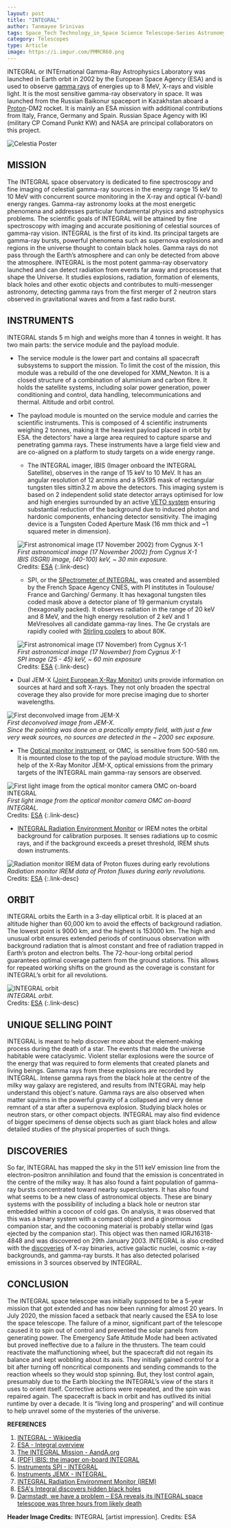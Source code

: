 ```yaml
---
layout: post
title: "INTEGRAL"
author: Tanmayee Srinivas
tags: Space_Tech Technology_in_Space Science Telescope-Series Astronomy
category: Telescopes
type: Article
image: https://i.imgur.com/PMMCR60.png
---
```


INTEGRAL or INTErnational Gamma-Ray Astrophysics Laboratory was launched in Earth orbit in 2002 by the European Space Agency (ESA) and is used to observe [gamma rays](https://en.wikipedia.org/wiki/Gamma-ray_astronomy) of energies up to 8 MeV, X-rays and visible light. It is the most sensitive gamma-ray observatory in space. It was launched from the Russian Baikonur spaceport in Kazakhstan aboard a [Proton](https://en.wikipedia.org/wiki/Proton_rocket)-DM2 rocket. It is mainly an ESA mission with additional contributions from Italy, France, Germany and Spain. Russian Space Agency with IKI (military CP Comand Punkt KW) and NASA are principal collaborators on this project.

![Celestia Poster](https://i.imgur.com/mfYeHZI.png)

## MISSION

The INTEGRAL space observatory is dedicated to fine spectroscopy and fine imaging of celestial gamma-ray sources in the energy range 15 keV to 10 MeV with concurrent source monitoring in the X-ray and optical (V-band) energy ranges. Gamma-ray astronomy looks at the most energetic phenomena and addresses particular fundamental physics and astrophysics problems. The scientific goals of INTEGRAL will be attained by fine spectroscopy with imaging and accurate positioning of celestial sources of gamma-ray vision. INTEGRAL is the first of its kind. Its principal targets are gamma-ray bursts, powerful phenomena such as supernova explosions and regions in the universe thought to contain black holes. Gamma rays do not pass through the Earth’s atmosphere and can only be detected from above the atmosphere.
INTEGRAL is the most potent gamma-ray observatory launched and can detect radiation from events far away and processes that shape the Universe. It studies explosions, radiation, formation of elements, black holes and other exotic objects and contributes to multi-messenger astronomy, detecting gamma rays from the first merger of 2 neutron stars observed in gravitational waves and from a fast radio burst.

## INSTRUMENTS

INTEGRAL stands 5 m high and weighs more than 4 tonnes in weight. It has two main parts: the service module and the payload module.
- The service module is the lower part and contains all spacecraft subsystems to support the mission. To limit the cost of the mission, this module was a rebuild of the one developed for XMM_Newton. It is a closed structure of a combination of aluminium and carbon fibre. It holds the satellite systems, including solar power generation, power conditioning and control, data handling, telecommunications and thermal. Altitude and orbit control.
- The payload module is mounted on the service module and carries the scientific instruments. This is composed of 4 scientific instruments weighing 2 tonnes, making it the heaviest payload placed in orbit by ESA. the detectors’ have a large area required to capture sparse and penetrating gamma rays. These instruments have a large field view and are co-aligned on a platform to study targets on a wide energy range.
  - The INTEGRAL imager, IBIS (Imager onboard the INTEGRAL Satellite), observes in the range of 15 keV to 10 MeV. It has an angular resolution of 12 arcmins and a 95X95 mask of rectangular tungsten tiles sittin3.2 m above the detectors. This imaging system is based on 2 independent solid state detector arrays optimised for low and high energies surrounded by an active [VETO system](https://www.aanda.org/articles/aa/abs/2003/43/aaINTEGRAL24/aaINTEGRAL24.html) ensuring substantial reduction of the background due to induced photon and hardonic components, enhancing detector sensitivity. The imaging device is a Tungsten Coded Aperture Mask (16 mm thick and ~1 squared meter in dimension).

  ![First astronomical image (17 November 2002) from Cygnus X-1](https://i.imgur.com/bzsnBQq.png)\
  *First astronomical image (17 November 2002) from Cygnus X-1*\
  *IBIS (ISGRI) image, (40-100) keV, ~ 30 min exposure.*\
  Credits: [ESA](https://integral.esac.esa.int/img/Comissioning/01020_cyg22.jpg)
  {:.link-desc}

  - SPI, or the [SPectrometer of INTEGRAL](https://sci.esa.int/web/integral/-/39777-the-integral-spectrometer-spi), was created and assembled by the French Space Agency CNES, with PI institutes in Toulouse/ France and Garching/ Germany. It has hexagonal tungsten tiles coded mask above a detector plane of 19 germanium crystals (hexagonally packed). It observes radiation in the range of 20 keV and 8 MeV, and the high energy resolution of 2 keV and 1 MeVresolves all candidate gamma-ray lines. The Ge crystals are rapidly cooled with [Stirling coolers](https://en.wikipedia.org/wiki/Applications_of_the_Stirling_engine#:~:text=by%20technological%20refinements.-,Portable%20refrigeration,helium%20as%20the%20working%20fluid.) to about 80K.

  ![First astronomical image (17 November) from Cygnus X-1](https://i.imgur.com/qKtHamL.png)\
  *First astronomical image (17 November) from Cygnus X-1*\
  *SPI image (25 - 45) keV, ~ 60 min exposure*\
  Credits: [ESA](https://integral.esac.esa.int/img/Comissioning/02010_cygx1_25_45keV_bis.jpg)
  {:.link-desc}

 - Dual JEM-X ([Joint European X-Ray Monitor](http://integral.esac.esa.int/integ_payload_jemx.html)) units provide information on sources at hard and soft X-rays. They not only broaden the spectral coverage they also provide for more precise imaging due to shorter wavelengths.

  ![First deconvolved image from JEM-X](https://i.imgur.com/mnFl8vN.png)\
  *First deconvolved image from JEM-X.*\
  *Since the pointing was done on a practically empty field, with just a few very weak sources, no sources are detected in the ~ 2000 sec exposure.*

  - The [Optical monitor instrument](https://www.aanda.org/articles/aa/abs/2003/43/aaINTEGRAL40/aaINTEGRAL40.html), or OMC, is sensitive from 500-580 nm. It is mounted close to the top of the payload module structure. With the help of the X-Ray Monitor JEM-X, optical emissions from the primary targets of the INTEGRAL main gamma-ray sensors are observed.

  ![First light image from the optical monitor camera OMC on-board INTEGRAL](https://i.imgur.com/c0wwdsv.png)\
  *First light image from the optical monitor camera OMC on-board INTEGRAL.*\
  Credits: [ESA](https://integral.esac.esa.int/img/Comissioning/04010_OMC-First-Light.jpg)
  {:.link-desc}

  - [INTEGRAL Radiation Environment Monitor](https://www.cosmos.esa.int/web/integral/instruments-irem) or IREM notes the orbital background for calibration purposes. It senses radiations up to cosmic rays, and if the background exceeds a preset threshold, IREM shuts down instruments.

  ![Radiation monitor IREM data of Proton fluxes during early revolutions](https://i.imgur.com/ka20usi.png)\
  *Radiation monitor IREM data of Proton fluxes during early revolutions.*\
  Credits: [ESA](https://integral.esac.esa.int/img/Comissioning/05010_230.2.gif)
  {:.link-desc}

## ORBIT

INTEGRAL orbits the Earth in a 3-day elliptical orbit. It is placed at an altitude higher than 60,000 km to avoid the effects of background radiation. The lowest point is 9000 km, and the highest is 153000 km. The high and unusual orbit ensures extended periods of continuous observation with background radiation that is almost constant and free of radiation trapped in Earth’s proton and electron belts. The 72-hour-long orbital period guarantees optimal coverage pattern from the ground stations. This allows for repeated working shifts on the ground as the coverage is constant for INTEGRAL’s orbit for all revolutions.

![INTEGRAL orbit](https://i.imgur.com/nBARbiV.png)\
*INTEGRAL orbit.*\
Credits: [ESA](https://integral.esac.esa.int/img/Spacecraft/03010_21_orbit.jpg)
{:.link-desc}

## UNIQUE SELLING POINT

INTEGRAL is meant to help discover more about the element-making process during the death of a star.
The events that made the universe habitable were cataclysmic. Violent stellar explosions were the source of the energy that was required to form elements that created planets and living beings. Gamma rays from these explosions are recorded by INTEGRAL.
Intense gamma rays from the black hole at the centre of the milky way galaxy are registered, and results from INTEGRAL may help understand this object's nature. Gamma rays are also observed when matter squirms in the powerful gravity of a collapsed and very dense remnant of a star after a supernova explosion. Studying black holes or neutron stars, or other compact objects.
INTEGRAL may also find evidence of bigger specimens of dense objects such as giant black holes and allow detailed studies of the physical properties of such things.

## DISCOVERIES

So far, INTEGRAL has mapped the sky in the 511 keV emission line from the electron-positron annihilation and found that the emission is concentrated in the centre of the milky way. It has also found a faint population of gamma-ray bursts concentrated toward nearby superclusters.
It has also found what seems to be a new class of astronomical objects. These are binary systems with the possibility of including a black hole or neutron star embedded within a cocoon of cold gas. On analysis, it was observed that this was a binary system with a compact object and a ginormous companion star, and the cocooning material is probably stellar wind (gas ejected by the companion star). This object was then named IGRJ16318-4848 and was discovered on 29th January 2003.
INTEGRAL is also credited with the [discoveries](https://sci.esa.int/web/integral/-/50938-integral-celebrates-a-decade-of-discoveries) of X-ray binaries, active galactic nuclei, cosmic x-ray backgrounds, and gamma-ray bursts. It has also detected polarised emissions in 3 sources observed by INTEGRAL.

## CONCLUSION

The  INTEGRAL space telescope was initially supposed to be a 5-year mission that got extended and has now been running for almost 20 years. In July 2020, the mission faced a setback that nearly caused the ESA to lose the space telescope. The failure of a minor, significant part of the telescope caused it to spin out of control and prevented the solar panels from generating power. The Emergency Safe Attitude Mode had been activated but proved ineffective due to a failure in the thrusters.
The team could reactivate the malfunctioning wheel, but the spacecraft did not regain its balance and kept wobbling about its axis. They initially gained control for a bit after turning off noncritical components and sending commands to the reaction wheels so they would stop spinning. But, they lost control again, presumably due to the Earth blocking the INTEGRAL’s view of the stars it uses to orient itself. Corrective actions were repeated, and the spin was repaired again.
The spacecraft is back in orbit and has outlived its initial runtime by over a decade. It is “living long and prospering” and will continue to help unravel some of the mysteries of the universe.


**REFERENCES**

1. [INTEGRAL - Wikipedia](https://en.wikipedia.org/wiki/INTEGRAL)
2. [ESA - Integral overview](https://www.esa.int/Science_Exploration/Space_Science/Integral_overview)
3. [The INTEGRAL Mission - AandA.org](https://www.aanda.org/articles/aa/pdf/2003/43/aaINTEGRAL9.pdf)
4. [(PDF) IBIS: the imager on-board INTEGRAL](https://www.researchgate.net/publication/50818641_IBIS_the_imager_on-board_INTEGRAL)
5. [Instruments SPI - INTEGRAL](https://www.cosmos.esa.int/web/integral/instruments-spi#:~:text=SPectrometer%20on%20INTEGRAL%3A%20SPI&text=The%20spectrometer%20SPI%20)
6. [Instruments JEMX - INTEGRAL.](https://www.cosmos.esa.int/web/integral/instruments-jemx#:~:text=Joint%20European%20X%2Dray%20Monitor%3A%20JEM%2DX&text=The%20Joint%20European%20X%2DRay,of%20INTEGRAL%20gamma%2Dray%20data)
7. [INTEGRAL Radiation Environment Monitor (IREM)](http://integral.esac.esa.int/integ_payload_irem_2.html)
8. [ESA's Integral discovers hidden black holes](https://www.esa.int/Science_Exploration/Space_Science/Integral/ESA_s_Integral_discovers_hidden_black_holes)
9. [Darmstadt, we have a problem – ESA reveals its INTEGRAL space telescope was three hours from likely death](https://www.theregister.com/2021/10/20/esa_reveals_space_telescope_integral/)

**Header Image Credits:** INTEGRAL [artist impression]. Credits: ESA
